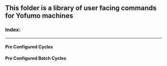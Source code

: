 ## This folder is a library of user facing commands for Yofumo machines


### Index:
-----

#### Pre Configured Cycles

#### Pre Configured Batch Cycles
